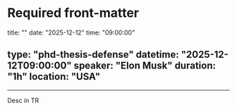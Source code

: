 # Required front-matter
title: ""
date: "2025-12-12"
time: "09:00:00"


type: "phd-thesis-defense"
datetime: "2025-12-12T09:00:00"
speaker: "Elon Musk"
duration: "1h"
location: "USA"
---

---




Desc in TR
